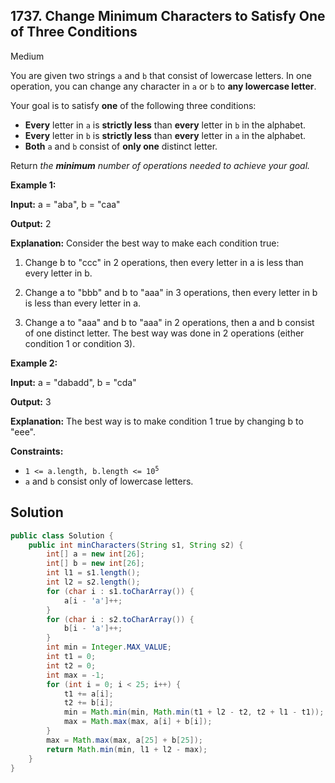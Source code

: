 ## 1737\. Change Minimum Characters to Satisfy One of Three Conditions

Medium

You are given two strings `a` and `b` that consist of lowercase letters. In one operation, you can change any character in `a` or `b` to **any lowercase letter**.

Your goal is to satisfy **one** of the following three conditions:

*   **Every** letter in `a` is **strictly less** than **every** letter in `b` in the alphabet.
*   **Every** letter in `b` is **strictly less** than **every** letter in `a` in the alphabet.
*   **Both** `a` and `b` consist of **only one** distinct letter.

Return _the **minimum** number of operations needed to achieve your goal._

**Example 1:**

**Input:** a = "aba", b = "caa"

**Output:** 2

**Explanation:** Consider the best way to make each condition true: 

1) Change b to "ccc" in 2 operations, then every letter in a is less than every letter in b. 

2) Change a to "bbb" and b to "aaa" in 3 operations, then every letter in b is less than every letter in a. 

3) Change a to "aaa" and b to "aaa" in 2 operations, then a and b consist of one distinct letter. The best way was done in 2 operations (either condition 1 or condition 3).

**Example 2:**

**Input:** a = "dabadd", b = "cda"

**Output:** 3

**Explanation:** The best way is to make condition 1 true by changing b to "eee".

**Constraints:**

*   <code>1 <= a.length, b.length <= 10<sup>5</sup></code>
*   `a` and `b` consist only of lowercase letters.

## Solution

```java
public class Solution {
    public int minCharacters(String s1, String s2) {
        int[] a = new int[26];
        int[] b = new int[26];
        int l1 = s1.length();
        int l2 = s2.length();
        for (char i : s1.toCharArray()) {
            a[i - 'a']++;
        }
        for (char i : s2.toCharArray()) {
            b[i - 'a']++;
        }
        int min = Integer.MAX_VALUE;
        int t1 = 0;
        int t2 = 0;
        int max = -1;
        for (int i = 0; i < 25; i++) {
            t1 += a[i];
            t2 += b[i];
            min = Math.min(min, Math.min(t1 + l2 - t2, t2 + l1 - t1));
            max = Math.max(max, a[i] + b[i]);
        }
        max = Math.max(max, a[25] + b[25]);
        return Math.min(min, l1 + l2 - max);
    }
}
```